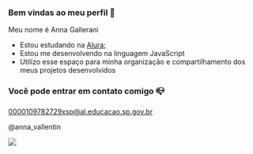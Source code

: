 ### Bem vindas ao meu perfil 💙

Meu nome é Anna Gallerani 

- Estou estudando na [Alura;](https://www.alura.com.br)
- Estou me desenvolvendo na linguagem JavaScript
- Utilizo esse espaço para minha organização e compartilhamento dos meus projetos desenvolvidos
  
### Você pode  entrar em contato comigo 📪   

0000109782729xsp@al.educacao.sp.gov.br

@anna_vallentin

![](https://media1.tenor.com/m/mCiM7CmGGI4AAAAC/naruto.gif)
